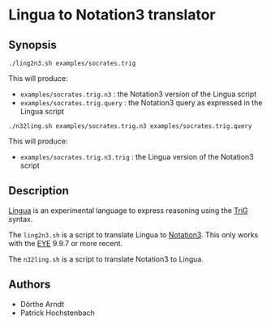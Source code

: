 # Lingua to Notation3 translator

## Synopsis

```
./ling2n3.sh examples/socrates.trig
```

This will produce:

- `examples/socrates.trig.n3` : the Notation3 version of the Lingua script
- `examples/socrates.trig.query` : the Notation3 query as expressed in the Lingua script

```
./n32ling.sh examples/socrates.trig.n3 examples/socrates.trig.query
```

This will produce:

- `examples/socrates.trig.n3.trig` : the Lingua version of the Notation3 script

## Description

[Lingua](https://github.com/eyereasoner/lingua/tree/main?tab=readme-ov-file#rdf-lingua) is an experimental language to express reasoning using the [TriG](https://www.w3.org/TR/trig/) syntax.

The `ling2n3.sh` is a script to translate Lingua to [Notation3](https://w3c.github.io/N3/spec/). This only works with the [EYE](https://github.com/eyereasoner/eye/tree/master) 9.9.7 or more recent.

The `n32ling.sh` is a script to translate Notation3 to Lingua.

## Authors

- Dörthe Arndt
- Patrick Hochstenbach
